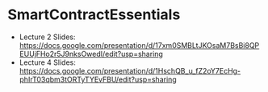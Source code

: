 # SmartContractEssentials 

 - Lecture 2 Slides: https://docs.google.com/presentation/d/17xm0SMBLtJKOsaM7BsBi8QPEUUjFHo2r5J9nksOwedI/edit?usp=sharing 
 - Lecture 4 Slides: https://docs.google.com/presentation/d/1HschQB_u_fZ2oY7EcHg-phIrT03qbm3tORTyTYEvFBU/edit?usp=sharing
